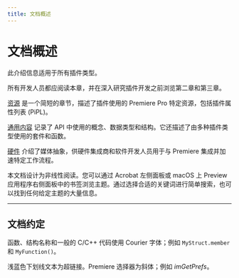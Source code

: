 ```yaml
---
title: 文档概述
---
```

# 文档概述

此介绍信息适用于所有插件类型。

所有开发人员都应阅读本章，并在深入研究插件开发之前浏览第二章和第三章。

[资源](../../resources/resources) 是一个简短的章节，描述了插件使用的 Premiere Pro 特定资源，包括插件属性列表 (PiPL)。

[通用内容](../../universals/universals) 记录了 API 中使用的概念、数据类型和结构。它还描述了由多种插件类型使用的套件和函数。

[硬件](../../hardware/hardware) 介绍了媒体抽象，供硬件集成商和软件开发人员用于与 Premiere 集成并加速特定工作流程。

本文档设计为非线性阅读。您可以通过 Acrobat 左侧面板或 macOS 上 Preview 应用程序右侧面板中的书签浏览主题。通过选择合适的关键词进行简单搜索，也可以找到任何给定主题的大量信息。

---

## 文档约定

函数、结构名称和一般的 C/C++ 代码使用 Courier 字体；例如 `MyStruct.member` 和 `MyFunction()`。

浅蓝色下划线文本为超链接。Premiere 选择器为斜体；例如 *imGetPrefs*。
